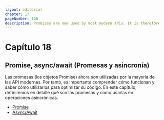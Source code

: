 ```yaml
---
layout: editorial
chapter: 17
pageNumber: 108
description: Promises are now used by most modern APIs. It is therefore important to understand how they work and to know how to use them to optimize your code.
---
```


# Capítulo 18

## Promise, async/await (Promesas y asincronía)

Las promesas (los objetos Promise) ahora son utilizadas por la mayoría de las API modernas. Por tanto, es importante comprender cómo funcionan y saber cómo utilizarlos para optimizar su código. En este capítulo, definiremos en detalle qué son las promesas y cómo usarlas en operaciones asincrónicas.

* [Promise](./promise.md)
* [Async/Await](./async-await.md)
